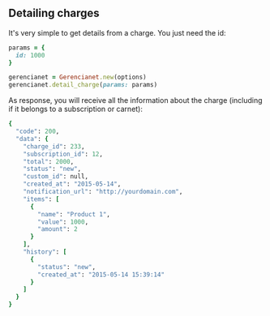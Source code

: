 ## Detailing charges

It's very simple to get details from a charge. You just need the id:

```ruby
params = {
  id: 1000
}

gerencianet = Gerencianet.new(options)
gerencianet.detail_charge(params: params)
```

As response, you will receive all the information about the charge (including if it belongs to a subscription or carnet):

```ruby
{
  "code": 200,
  "data": {
    "charge_id": 233,
    "subscription_id": 12,
    "total": 2000,
    "status": "new",
    "custom_id": null,
    "created_at": "2015-05-14",
    "notification_url": "http://yourdomain.com",
    "items": [
      {
        "name": "Product 1",
        "value": 1000,
        "amount": 2
      }
    ],
    "history": [
      {
        "status": "new",
        "created_at": "2015-05-14 15:39:14"
      }
    ]
  }
}
```
